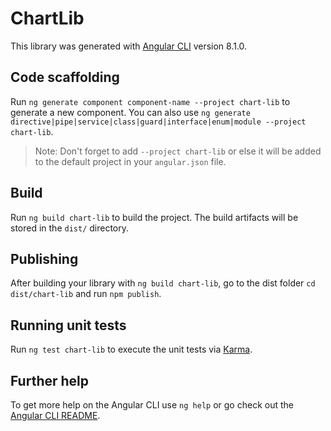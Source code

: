 # ChartLib

This library was generated with [Angular CLI](https://github.com/angular/angular-cli) version 8.1.0.

## Code scaffolding

Run `ng generate component component-name --project chart-lib` to generate a new component. You can also use `ng generate directive|pipe|service|class|guard|interface|enum|module --project chart-lib`.
> Note: Don't forget to add `--project chart-lib` or else it will be added to the default project in your `angular.json` file. 

## Build

Run `ng build chart-lib` to build the project. The build artifacts will be stored in the `dist/` directory.

## Publishing

After building your library with `ng build chart-lib`, go to the dist folder `cd dist/chart-lib` and run `npm publish`.

## Running unit tests

Run `ng test chart-lib` to execute the unit tests via [Karma](https://karma-runner.github.io).

## Further help

To get more help on the Angular CLI use `ng help` or go check out the [Angular CLI README](https://github.com/angular/angular-cli/blob/master/README.md).
